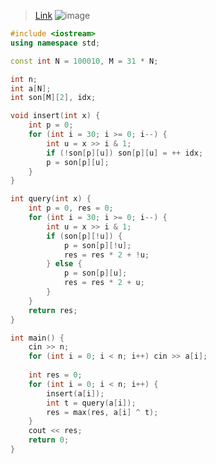 > [Link](https://www.acwing.com/problem/content/145/)
![image](https://cdn.jsdelivr.net/gh/XmchxUp/cloudimg@master/20220310/image.62jag1l9n4g0.webp)

```c++
#include <iostream>
using namespace std;

const int N = 100010, M = 31 * N;

int n;
int a[N];
int son[M][2], idx;

void insert(int x) {
    int p = 0;
    for (int i = 30; i >= 0; i--) {
        int u = x >> i & 1;
        if (!son[p][u]) son[p][u] = ++ idx;
        p = son[p][u];
    }
}

int query(int x) {
    int p = 0, res = 0;
    for (int i = 30; i >= 0; i--) {
        int u = x >> i & 1;
        if (son[p][!u]) {
            p = son[p][!u];
            res = res * 2 + !u;
        } else {
            p = son[p][u];
            res = res * 2 + u;
        }
    }
    return res;
}

int main() {
    cin >> n;
    for (int i = 0; i < n; i++) cin >> a[i];
    
    int res = 0;
    for (int i = 0; i < n; i++) {
        insert(a[i]);
        int t = query(a[i]);
        res = max(res, a[i] ^ t);
    }
    cout << res;
    return 0;
}
```